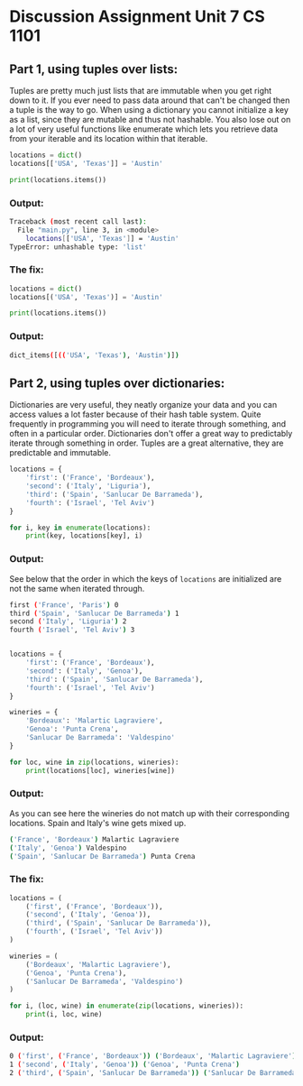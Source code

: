 
# Discussion Assignment Unit 7 CS 1101

## Part 1, using tuples over lists:
Tuples are pretty much just lists that are immutable when you get right down to it. If you ever need to pass data around that can't be changed then a tuple is the way to go. When using a dictionary you cannot initialize a key as a list, since they are mutable and thus not hashable. You also lose out on a lot of very useful functions like enumerate which lets you retrieve data from your iterable and its location within that iterable.

```python
locations = dict()
locations[['USA', 'Texas']] = 'Austin'

print(locations.items())
```
### Output:
```sh
Traceback (most recent call last):
  File "main.py", line 3, in <module>
    locations[['USA', 'Texas']] = 'Austin'
TypeError: unhashable type: 'list'
```
### The fix:
```python
locations = dict()
locations[('USA', 'Texas')] = 'Austin'

print(locations.items())
```
### Output:
```sh
dict_items([(('USA', 'Texas'), 'Austin')])
```

## Part 2, using tuples over dictionaries:
Dictionaries are very useful, they neatly organize your data and you can access values a lot faster because of their hash table system. Quite frequently in programming you will need to iterate through something, and often in a particular order. Dictionaries don't offer a great way to predictably iterate through something in order. Tuples are a great alternative, they are predictable and immutable.

```python
locations = {
    'first': ('France', 'Bordeaux'),
    'second': ('Italy', 'Liguria'),
    'third': ('Spain', 'Sanlucar De Barrameda'),
    'fourth': ('Israel', 'Tel Aviv')
}

for i, key in enumerate(locations):
    print(key, locations[key], i)
```
### Output:
See below that the order in which the keys of `locations` are initialized are not the same when iterated through.
```sh
first ('France', 'Paris') 0
third ('Spain', 'Sanlucar De Barrameda') 1
second ('Italy', 'Liguria') 2
fourth ('Israel', 'Tel Aviv') 3
```

```python

locations = {
    'first': ('France', 'Bordeaux'),
    'second': ('Italy', 'Genoa'),
    'third': ('Spain', 'Sanlucar De Barrameda'),
    'fourth': ('Israel', 'Tel Aviv')
}

wineries = {
    'Bordeaux': 'Malartic Lagraviere',
    'Genoa': 'Punta Crena',
    'Sanlucar De Barrameda': 'Valdespino'
}

for loc, wine in zip(locations, wineries):
    print(locations[loc], wineries[wine])
```
### Output:
As you can see here the wineries do not match up with their corresponding locations. Spain and Italy's wine gets mixed up.
```sh
('France', 'Bordeaux') Malartic Lagraviere
('Italy', 'Genoa') Valdespino
('Spain', 'Sanlucar De Barrameda') Punta Crena
```

### The fix:
```python
locations = (
    ('first', ('France', 'Bordeaux')),
    ('second', ('Italy', 'Genoa')),
    ('third', ('Spain', 'Sanlucar De Barrameda')),
    ('fourth', ('Israel', 'Tel Aviv'))
)

wineries = (
    ('Bordeaux', 'Malartic Lagraviere'),
    ('Genoa', 'Punta Crena'),
    ('Sanlucar De Barrameda', 'Valdespino')
)

for i, (loc, wine) in enumerate(zip(locations, wineries)):
    print(i, loc, wine)
```
### Output:
```sh
0 ('first', ('France', 'Bordeaux')) ('Bordeaux', 'Malartic Lagraviere')
1 ('second', ('Italy', 'Genoa')) ('Genoa', 'Punta Crena')
2 ('third', ('Spain', 'Sanlucar De Barrameda')) ('Sanlucar De Barrameda', 'Valdespino')
```
